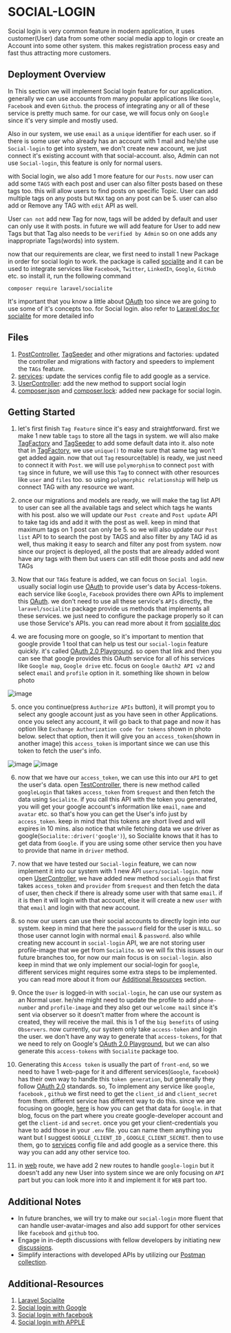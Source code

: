 # SOCIAL-LOGIN

Social login is very common feature in modern application, it uses customer(User) data from some other social media app to login or create an Account into some other system. this makes registration process easy and fast thus attracting more customers.
## Deployment Overview

In This section we will implement Social login feature for our application. generally we can use accounts from many popular applications like `Google`, `Facebook` and even `Github`. the process of integrating any or all of these service is pretty much same. for our case, we will focus only on `Google` since it's very simple and mostly used.

Also in our system, we use `email` as a `unique` identifier for each user. so if there is some user who already has an account with 1 mail and he/she use `Social-login` to get into system, we don't create new account, we just connect it's existing account with that social-account. also, Admin can not use `Social-login`, this feature is only for normal users.

with Social login, we also add 1 more feature for our `Posts`. now user can add some `TAGS` with each post and user can also filter posts based on these tags too. this will allow users to find posts on specific Topic. User can add multiple tags on any posts but `MAX` tag on any post can be 5. user can also add or Remove any TAG with `edit` API as well.

User `can not` add new Tag for now, tags will be added by default and user can only use it with posts. in future we will add feature for User to add new Tags but that Tag also needs to be `verified by Admin` so on one adds any inappropriate Tags(words) into system. 

now that our requirements are clear, we first need to install 1 new Package in order for social login to work. the package is called [socialite](https://laravel.com/docs/10.x/socialite) and it can be used to integrate services like `Facebook`, `Twitter`, `LinkedIn`, `Google`, `GitHub` etc. so install it, run the following command

```
composer require laravel/socialite
```

It's important that you know a little about [OAuth](https://oauth.net/1/) too since we are going to use some of it's concepts too. for Social login. also refer to [Laravel doc for socialite](https://laravel.com/docs/10.x/socialite) for more detailed info

## Files
1. [PostController](app/Http/Controllers/Api/v1/PostController.php), [TagSeeder](database/seeders/TagSeeder.php) and other migrations and factories: updated the controller and migrations with factory and speeders to implement the `TAGs` feature.
2. [services](config/services.php): update the services config file to add google as a service.
3. [UserController](app/Http/Controllers/Api/v1/UserController.php): add the new method to support social login
4. [composer.json](composer.json) and [composer.lock](composer.lock): added new package for social login.

## Getting Started

1. let's first finish `Tag Feature` since it's easy and straightforward. first we make 1 new table `tags` to store all the tags in system. we will also make [TagFactory](database/factories/TagFactory.php) and [TagSeeder](database/seeders/TagSeeder.php) to add some default data into it. also note that in [TagFactory](database/factories/TagFactory.php), we use `unique()` to make sure that same tag won't get added again. now that out `Tag` resource(table) is ready, we just need to connect it with `Post`. we will use `polymorphism` to connect `post` with `tag` since in future, we will use this `Tag` to connect with other resources like `user` and `files` too. so using `polymorphic relationship` will help us connect TAG with any resource we want.

2. once our migrations and models are ready, we will make the tag list API to user can see all the available tags and select which tags he wants with his post. also we will update our `Post create` and `Post update` API to take tag ids and add it with the post as well. keep in mind that maximum tags on 1 post can only be 5. so we will also update our `Post list` API to to search the post by TAGS and also filter by any TAG id as well, thus making it easy to search and filter any post from system. now since our project is deployed, all the posts that are already added wont have any tags with them but users can still edit those posts and add new TAGs

3. Now that our `TAGs` feature is added, we can focus on `Social login`. usually social login use [OAuth](https://oauth.net/1/) to provide user's data by Access-tokens. each service like `Google`, `Facebook` provides there own APIs to implement this [OAuth](https://oauth.net/1/). we don't need to use all these service's `APIs` directly, the `laravel/socialite` package provide us methods that implements all these services. we just need to configure the package properly so it can use those Service's APIs. you can read more about it from [socialite doc](https://laravel.com/docs/10.x/socialite)

4. we are focusing more on google, so it's important to mention that google provide 1 tool that can help us test our `social-login` feature quickly. it's called [OAuth 2.0 Playground](https://developers.google.com/oauthplayground/). so open that link and then you can see that google provides this OAuth service for all of his services like `Google map`, `Google drive` etc. focus on `Google OAuth2 API v2` and select `email` and `profile` option in it. something like shown in below photo
<img src="https://i.ibb.co/njPmL4h/image.png" alt="image" border="0">

5. once you continue(press `Authorize APIs` button), it will prompt you to select any google account just as you have seen in other Applications. once you select any account, it will go back to that page and now it has option like `Exchange Authorization code for tokens` shown in photo below. select that option, then it will give you an `access_token`(shown in another image) this `access_token` is important since we can use this token to fetch the user's info.
<img src="https://i.ibb.co/HtqzqDY/image.png" alt="image" border="0">
<img src="https://i.ibb.co/6vcRTZ8/image.png" alt="image" border="0">

6. now that we have our `access_token`, we can use this into our `API` to get the user's data. open [TestController](app/Http/Controllers/Api/v1/TestController.php), there is new method called `googleLogin` that takes `access_token` from `$request` and then fetch the data using `Socialite`. if you call this API with the token you generated, you will get your google account's information like `email`, `name` and `avatar` etc. so that's how you can get the User's info just by `access_token`. keep in mind that this tokens are short lived and will expires in 10 mins. also notice that while fetching data we use driver as google(`Socialite::driver('google')`), so Socialite knows that it has to get data from `Google`. if you are using some other service then you have to provide that name in `driver` method.

7. now that we have tested our `Social-login` feature, we can now implement it into our system with 1 new API `users/social-login`. now open [UserController](app/Http/Controllers/Api/v1/UserController.php), we have added new method `socialLogin` that first takes `access_token` and `provider` from `$request` and then fetch the data of user, then check if there is already some user with that same `email`. if it is then it will login with that account, else it will create a new `user` with that `email` and login with that new account.

8. so now our users can use their social accounts to directly login into our system. keep in mind that here the `password` field for the user is `NULL`. so those user cannot login with normal `email` & `password`. also while creating new account in `social-login` API, we are not storing user profile-image that we get from `Socialite`. so we will fix this issues in our future branches too, for now our main focus is on `social-login`. also keep in mind that we only implement our social-login for `google`, different services might requires some extra steps to be implemented. you can read more about it from our [Additional Resources](##Additional-Resources) section.

9. Once the `User` is logged-in with `social-login`, he can use our system as an Normal user. he/she might need to update the profile to add `phone-number` and `profile-image` and they also get our `welcome mail` since it's sent via observer so it doesn't matter from where the account is created, they will receive the mail. this is 1 of the `big benefits` of using `Observers`. now currently, our system only take `access-token` and login the user. we don't have any way to generate that `access-tokens`, for that we need to rely on Google's [OAuth 2.0 Playground](https://developers.google.com/oauthplayground/), but we can also generate this `access-tokens` with `Socialite` package too.

10. Generating this `Access token` is usually the part of `front-end`, so we need to have 1 web-page for it and different services(`Google`, `facebook`) has their own way to handle this `token generation`, but generally they follow [OAuth 2.0](https://oauth.net/2/) standards. so, To implement any service like `google`, `facebook` , `github` we first need to get the `client_id` and `client_secret` from them. different service has different way to do this. since we are focusing on google, [here](https://www.positronx.io/laravel-9-socialite-login-with-google-example-tutorial/) is how you can get that data for `Google`. in that blog, focus on the part where you create google-developer account and get the `client-id` and `secret`. once you get your client-credentials you have to add those in your `.env` file. you can name them anything you want but I suggest `GOOGLE_CLIENT_ID` , `GOOGLE_CLIENT_SECRET`. then to use them, go to [services](config/services.php) config file and add google as a service there. this way you can add any other service too.

11. in [web](routes/web.php) route, we have add 2 new routes to handle `google-login` but it doesn't add any new User into system since we are only focusing on `API` part but you can look more into it and implement it for `WEB` part too.

## Additional Notes

- In future branches, we will try to make our `social-login` more fluent that can handle user-avatar-images and also add support for other services like `facebook` and `github` too.
- Engage in in-depth discussions with fellow developers by initiating new [discussions](https://github.com/mazimez/laravel-hands-on/discussions).
- Simplify interactions with developed APIs by utilizing our [Postman collection](https://elements.getpostman.com/redirect?entityId=13692349-4c7deece-f174-43a3-adfa-95e6cf36792b&entityType=collection).


## Additional-Resources

1. [Laravel Socialite](https://laravel.com/docs/10.x/socialite)
2. [Social login with Google](https://www.positronx.io/laravel-9-socialite-login-with-google-example-tutorial/)
3. [Social login with facebook](https://www.itsolutionstuff.com/post/laravel-9-socialite-login-with-facebook-account-exampleexample.html)
4. [Social login with APPLE](https://vimeo.com/366353988)


